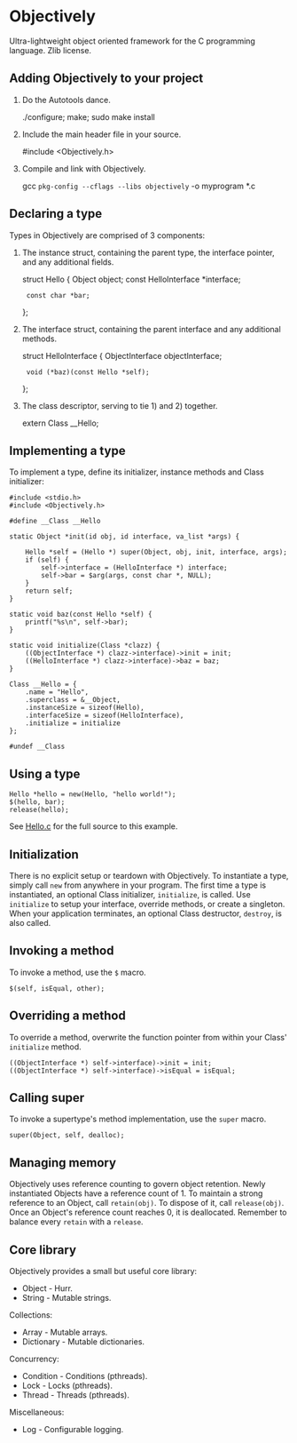 Objectively
===
Ultra-lightweight object oriented framework for the C programming language. Zlib license.

Adding Objectively to your project
---

1) Do the Autotools dance.

    ./configure; make; sudo make install

2) Include the main header file in your source.

    #include <Objectively.h>

3) Compile and link with Objectively.

    gcc `pkg-config --cflags --libs objectively` -o myprogram *.c

Declaring a type
---

Types in Objectively are comprised of 3 components:

1) The instance struct, containing the parent type, the interface pointer, and any additional fields.

    struct Hello {
        Object object;
        const HelloInterface *interface;
        
        const char *bar;
    };
    
2) The interface struct, containing the parent interface and any additional methods.

    struct HelloInterface {
        ObjectInterface objectInterface;

        void (*baz)(const Hello *self);
    };

3) The class descriptor, serving to tie 1) and 2) together.

    extern Class __Hello;

Implementing a type
---

To implement a type, define its initializer, instance methods and Class initializer:

    #include <stdio.h>
    #include <Objectively.h>
    
    #define __Class __Hello
        
    static Object *init(id obj, id interface, va_list *args) {

        Hello *self = (Hello *) super(Object, obj, init, interface, args);
        if (self) {
            self->interface = (HelloInterface *) interface;
            self->bar = $arg(args, const char *, NULL);
        }
        return self;
    }
            
    static void baz(const Hello *self) {
        printf("%s\n", self->bar);
    }
        
    static void initialize(Class *clazz) {
        ((ObjectInterface *) clazz->interface)->init = init;
        ((HelloInterface *) clazz->interface)->baz = baz;
    }

    Class __Hello = {
        .name = "Hello",
        .superclass = &__Object,
        .instanceSize = sizeof(Hello),
        .interfaceSize = sizeof(HelloInterface),
        .initialize = initialize
    };
    
    #undef __Class

Using a type
---

    Hello *hello = new(Hello, "hello world!");
    $(hello, bar);
    release(hello);


See [Hello.c](test/Objectively/Hello.c) for the full source to this example.

Initialization
---
There is no explicit setup or teardown with Objectively. To instantiate a type, simply call `new` from anywhere in your program. The first time a type is instantiated, an optional Class initializer, `initialize`, is called. Use `initialize` to setup your interface, override methods, or create a singleton. When your application terminates, an optional Class destructor, `destroy`, is also called.

Invoking a method
---
To invoke a method, use the `$` macro.

    $(self, isEqual, other);

Overriding a method
---
To override a method, overwrite the function pointer from within your Class' `initialize` method.

    ((ObjectInterface *) self->interface)->init = init;
    ((ObjectInterface *) self->interface)->isEqual = isEqual;

Calling super
---
To invoke a supertype's method implementation, use the `super` macro.

    super(Object, self, dealloc);
    
Managing memory
---
Objectively uses reference counting to govern object retention. Newly instantiated Objects have a reference count of 1. To maintain a strong reference to an Object, call `retain(obj)`. To dispose of it, call `release(obj)`. Once an Object's reference count reaches 0, it is deallocated. Remember to balance every `retain` with a `release`.

Core library
---
Objectively provides a small but useful core library:

 * Object - Hurr.
 * String - Mutable strings.

Collections:

 * Array - Mutable arrays.
 * Dictionary - Mutable dictionaries.

Concurrency:

 * Condition - Conditions (pthreads).
 * Lock - Locks (pthreads).
 * Thread - Threads (pthreads).

Miscellaneous:
 * Log - Configurable logging.
